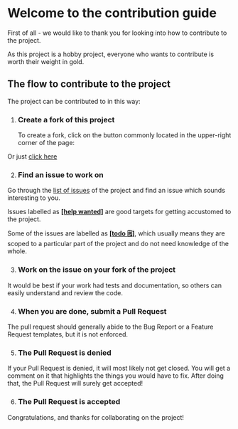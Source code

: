 # Welcome to the contribution guide

First of all - we would like to thank you for looking into how to contribute to the project.

As this project is a hobby project, everyone who wants to contribute is worth their weight in gold.

## The flow to contribute to the project

The project can be contributed to in this way:

1. ### Create a fork of this project
   To create a fork, click on the button commonly located in the upper-right corner of the page:

Or just [click here](https://github.com/0xffset/rOSt/fork)

2. ### Find an issue to work on

Go through the [list of issues](https://github.com/0xffset/rOSt/issues) of the project and find an issue which sounds interesting to you.

Issues labelled as [**[help wanted]**](https://github.com/0xffset/rOSt/issues?q=is%3Aissue+is%3Aopen+label%3A%22help+wanted%22) are good targets for getting accustomed to the project.

Some of the issues are labelled as [**[todo <g-emoji class="g-emoji" alias="spiral_notepad" fallback-src="https://github.githubassets.com/images/icons/emoji/unicode/1f5d2.png">🗒️</g-emoji>]**](https://github.com/0xffset/rOSt/issues?q=is%3Aissue+is%3Aopen+label%3A%22todo+%3Aspiral_notepad%3A%22), which usually means they are scoped to a particular part of the project and do not need knowledge of the whole.

3. ### Work on the issue on your fork of the project

It would be best if your work had tests and documentation, so others can easily understand and review the code.

4. ### When you are done, submit a Pull Request

The pull request should generally abide to the Bug Report or a Feature Request templates, but it is not enforced.

5. ### The Pull Request is denied

If your Pull Request is denied, it will most likely not get closed.
You will get a comment on it that highlights the things you would have to fix. After doing that, the Pull Request will surely get accepted!

6. ### The Pull Request is accepted

Congratulations, and thanks for collaborating on the project!
